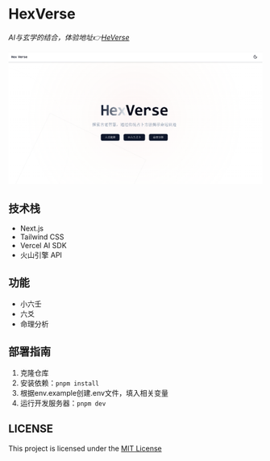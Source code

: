 # HexVerse

_AI与玄学的结合，体验地址👉[HeVerse](https://hexverse.luckyabner.top/)_

![alt text](image.png)

## 技术栈

- Next.js
- Tailwind CSS
- Vercel AI SDK
- 火山引擎 API

## 功能

- 小六壬
- 六爻
- 命理分析

## 部署指南

1. 克隆仓库
2. 安装依赖：`pnpm install`
3. 根据env.example创建.env文件，填入相关变量
4. 运行开发服务器：`pnpm dev`

## LICENSE

This project is licensed under the [MIT License](LICENSE)
